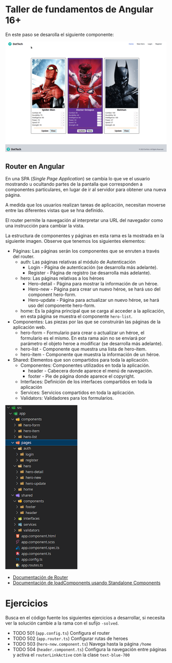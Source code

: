 # Taller de fundamentos de Angular 16+

En este paso se desarolla el siguiente componente:

![Servicios](/docs/05.01-router-solved.gif)

## Router en Angular

En una SPA (_Single Page Application_) se cambia lo que ve el usuario mostrando u ocultando partes de la pantalla que corresponden a componentes particulares, en lugar de ir al servidor para obtener una nueva página.

A medida que los usuarios realizan tareas de aplicación, necesitan moverse entre las diferentes vistas que se hna definido.

El router permite la navegación al interpretar una URL del navegador como una instrucción para cambiar la vista.

La estructura de componentes y páginas en esta rama es la mostrada en la siguiente imagen. Observe que tenemos los siguientes elementos:

- Páginas: Las páginas serán los componentes que se enruten a través del router.
  - auth: Las páginas relativas al módulo de Autenticación
    - Login - Página de autenticación (se desarrolla más adelante).
    - Register - Página de registro (se desarrolla más adelante).
  - hero: Las páginas relativas a los héroes
    - Hero-detail - Página para mostrar la información de un héroe.
    - Hero-new - Página para crear un nuevo héroe, se hará uso del component hero-form.
    - Hero-update - Página para actualizar un nuevo héroe, se hará uso del componente hero-form.
  - home: Es la página principal que se carga al acceder a la aplicación, en esta página se muestra el componente `hero-list`.
- Componentes: Las piezas por las que se construirán las páginas de la aplicación web.
  - hero-form - Formulario para crear o actualizar un héroe, el formulario es el mismo. En esta rama aún no se enviará por parámetro el objeto heroe a modificar (se desarrolla más adelante).
  - hero-list - Componente que muestra una lista de hero-item.
  - hero-item - Componente que muestra la información de un héroe.
- Shared: Elementos que son compartidos para toda la aplicación.
  - Componentes: Componentes utilizados en toda la aplicación.
    - header - Cabecera donde aparece el menú de navegación.
    - footer - Pie de página donde aparece el copyright.
  - Interfaces: Definición de los interfaces compartidos en toda la aplicación
  - Services: Servicios compartidos en toda la aplicación.
  - Validators: Validadores para los formularios.

![Pages-Components](/docs/pages-components.png)

- [Documentación de Router](https://angular.io/guide/router)
- [Documentación de loadComponents usando Standalone Components](https://angular.io/guide/standalone-components#lazy-loading-a-standalone-component)

# Ejercicios

Busca en el código fuente los siguientes ejercicios a desarrollar, si necesita ver la solución cambie a la rama con el sufijo `-solved`.

- TODO 501 (`app.config.ts`) Configura el router
- TODO 502 (`app.router.ts`) Configurar rutas de heroes
- TODO 503 (`hero-new.component.ts`) Navega hasta la página `/home`
- TODO 504 (`header.component.ts`) Configura la navegación entre páginas y activa el `routerLinkActive` con la clase `text-blue-700`
